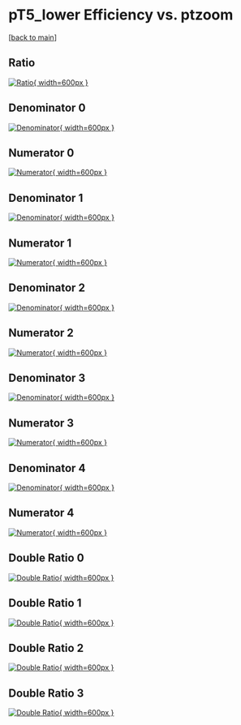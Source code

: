 # pT5_lower Efficiency vs. ptzoom

[[back to main](./)]



## Ratio

[![Ratio](../mtv/var/pT5_lower_vtr_321_-1_eff_ptzoom.png){ width=600px }](../mtv/var/pT5_lower_vtr_321_-1_eff_ptzoom.pdf)

## Denominator 0

[![Denominator](../mtv/den/pT5_lower_vtr_321_-1_eff_ptzoom_den0.png){ width=600px }](../mtv/den/pT5_lower_vtr_321_-1_eff_ptzoom_den0.pdf)

## Numerator 0

[![Numerator](../mtv/num/pT5_lower_vtr_321_-1_eff_ptzoom_num0.png){ width=600px }](../mtv/num/pT5_lower_vtr_321_-1_eff_ptzoom_num0.pdf)

## Denominator 1

[![Denominator](../mtv/den/pT5_lower_vtr_321_-1_eff_ptzoom_den1.png){ width=600px }](../mtv/den/pT5_lower_vtr_321_-1_eff_ptzoom_den1.pdf)

## Numerator 1

[![Numerator](../mtv/num/pT5_lower_vtr_321_-1_eff_ptzoom_num1.png){ width=600px }](../mtv/num/pT5_lower_vtr_321_-1_eff_ptzoom_num1.pdf)

## Denominator 2

[![Denominator](../mtv/den/pT5_lower_vtr_321_-1_eff_ptzoom_den2.png){ width=600px }](../mtv/den/pT5_lower_vtr_321_-1_eff_ptzoom_den2.pdf)

## Numerator 2

[![Numerator](../mtv/num/pT5_lower_vtr_321_-1_eff_ptzoom_num2.png){ width=600px }](../mtv/num/pT5_lower_vtr_321_-1_eff_ptzoom_num2.pdf)

## Denominator 3

[![Denominator](../mtv/den/pT5_lower_vtr_321_-1_eff_ptzoom_den3.png){ width=600px }](../mtv/den/pT5_lower_vtr_321_-1_eff_ptzoom_den3.pdf)

## Numerator 3

[![Numerator](../mtv/num/pT5_lower_vtr_321_-1_eff_ptzoom_num3.png){ width=600px }](../mtv/num/pT5_lower_vtr_321_-1_eff_ptzoom_num3.pdf)

## Denominator 4

[![Denominator](../mtv/den/pT5_lower_vtr_321_-1_eff_ptzoom_den4.png){ width=600px }](../mtv/den/pT5_lower_vtr_321_-1_eff_ptzoom_den4.pdf)

## Numerator 4

[![Numerator](../mtv/num/pT5_lower_vtr_321_-1_eff_ptzoom_num4.png){ width=600px }](../mtv/num/pT5_lower_vtr_321_-1_eff_ptzoom_num4.pdf)

## Double Ratio 0

[![Double Ratio](../mtv/ratio/pT5_lower_vtr_321_-1_eff_ptzoom_ratio0.png){ width=600px }](../mtv/ratio/pT5_lower_vtr_321_-1_eff_ptzoom_ratio0.pdf)

## Double Ratio 1

[![Double Ratio](../mtv/ratio/pT5_lower_vtr_321_-1_eff_ptzoom_ratio1.png){ width=600px }](../mtv/ratio/pT5_lower_vtr_321_-1_eff_ptzoom_ratio1.pdf)

## Double Ratio 2

[![Double Ratio](../mtv/ratio/pT5_lower_vtr_321_-1_eff_ptzoom_ratio2.png){ width=600px }](../mtv/ratio/pT5_lower_vtr_321_-1_eff_ptzoom_ratio2.pdf)

## Double Ratio 3

[![Double Ratio](../mtv/ratio/pT5_lower_vtr_321_-1_eff_ptzoom_ratio3.png){ width=600px }](../mtv/ratio/pT5_lower_vtr_321_-1_eff_ptzoom_ratio3.pdf)

